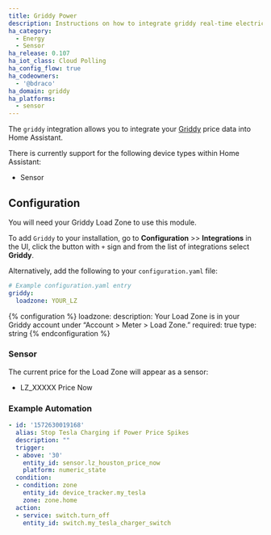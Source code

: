 ```yaml
---
title: Griddy Power
description: Instructions on how to integrate griddy real-time electricity prices into Home Assistant.
ha_category:
  - Energy
  - Sensor
ha_release: 0.107
ha_iot_class: Cloud Polling
ha_config_flow: true
ha_codeowners:
  - '@bdraco'
ha_domain: griddy
ha_platforms:
  - sensor
---
```


The `griddy` integration allows you to integrate your [Griddy](https://griddy.com/) price data into Home Assistant.

There is currently support for the following device types within Home Assistant:

- Sensor

## Configuration

You will need your Griddy Load Zone to use this module.

To add `Griddy` to your installation, go to **Configuration** >> **Integrations** in the UI, click the button with `+` sign and from the list of integrations select **Griddy**.

Alternatively, add the following to your `configuration.yaml` file:

```yaml
# Example configuration.yaml entry
griddy:
  loadzone: YOUR_LZ
```

{% configuration %}
loadzone:
  description: Your Load Zone is in your Griddy account under “Account > Meter > Load Zone.”
  required: true
  type: string
{% endconfiguration %}

### Sensor

The current price for the Load Zone will appear as a sensor:

- LZ_XXXXX Price Now

### Example Automation

```yaml
- id: '1572630019168'
  alias: Stop Tesla Charging if Power Price Spikes
  description: ""
  trigger:
  - above: '30'
    entity_id: sensor.lz_houston_price_now
    platform: numeric_state
  condition:
  - condition: zone
    entity_id: device_tracker.my_tesla
    zone: zone.home
  action:
  - service: switch.turn_off
    entity_id: switch.my_tesla_charger_switch
```

